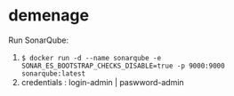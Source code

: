 # demenage

Run SonarQube:

1. `$ docker run -d --name sonarqube -e SONAR_ES_BOOTSTRAP_CHECKS_DISABLE=true -p 9000:9000 sonarqube:latest`
2. credentials : login-admin | paswword-admin
